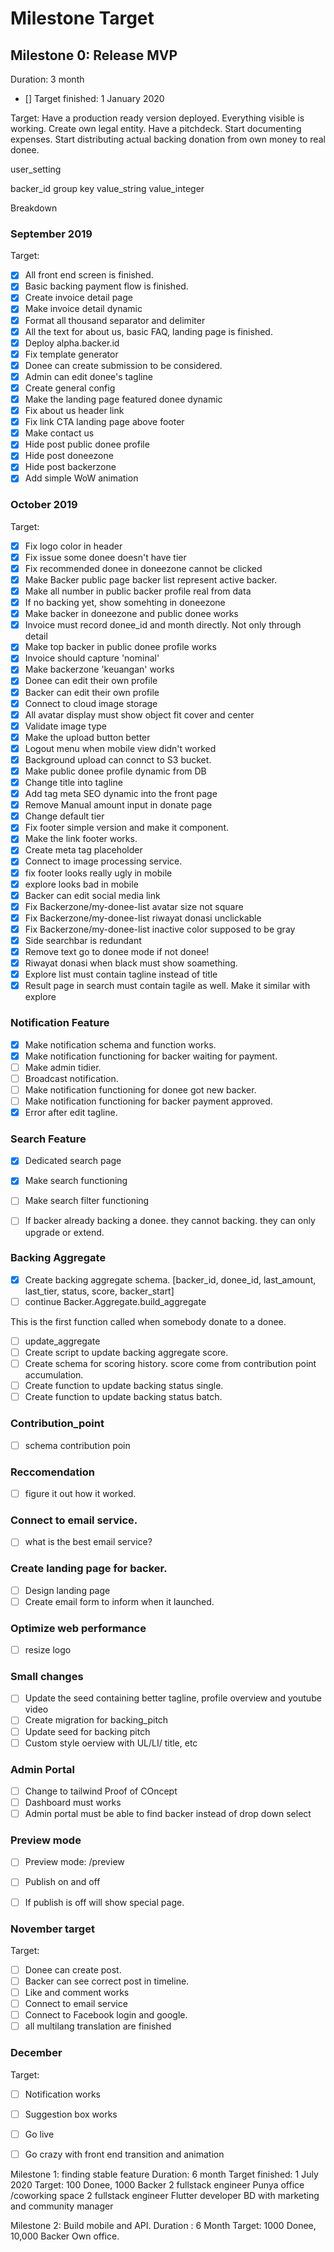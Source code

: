 # Milestone Target

## Milestone 0: Release MVP
Duration: 3 month
- [] Target finished: 1 January 2020

Target: Have a production ready version deployed. Everything visible is working. 
Create own legal entity. Have a pitchdeck. Start documenting expenses. Start distributing actual backing donation from own money to real donee.

user_setting

backer_id
group
key
value_string
value_integer


Breakdown
### September 2019

Target:
- [x] All front end screen is finished.
- [x] Basic backing payment flow is finished.
- [x] Create invoice detail page
- [x] Make invoice detail dynamic
- [x] Format all thousand separator and delimiter
- [x] All the text for about us, basic FAQ, landing page is finished.
- [x] Deploy alpha.backer.id 
- [x] Fix template generator
- [x] Donee can create submission to be considered.
- [x] Admin can edit donee's tagline
- [x] Create general config
- [x] Make the landing page featured donee dynamic
- [x] Fix about us header link
- [x] Fix link CTA landing page above footer 
- [x] Make contact us 
- [x] Hide post public donee profile
- [x] Hide post doneezone
- [x] Hide post backerzone
- [x] Add simple WoW animation

### October 2019

Target:
- [x] Fix logo color in header
- [x] Fix issue some donee doesn't have tier
- [x] Fix recommended donee in doneezone cannot be clicked
- [x] Make Backer public page backer list represent active backer.
- [x] Make all number in public backer profile real from data
- [x] If no backing yet, show somehting in doneezone
- [x] Make backer in doneezone and public donee works
- [x] Invoice must record donee_id and month directly. Not only through detail 
- [x] Make top backer in public donee profile works
- [x] Invoice should capture 'nominal'
- [x] Make backerzone 'keuangan' works 
- [x] Donee can edit their own profile
- [x] Backer can edit their own profile
- [x] Connect to cloud image storage
- [x] All avatar display must show object fit cover and center
- [x] Validate image type
- [x] Make the upload button better
- [x] Logout menu when mobile view didn't worked
- [x] Background upload can connct to S3 bucket.
- [x] Make public donee profile dynamic from DB
- [x] Change title into tagline
- [x] Add tag meta SEO dynamic into the front page
- [x] Remove Manual amount input in donate page
- [x] Change default tier
- [x] Fix footer simple version and make it component.
- [x] Make the link footer works.
- [x] Create meta tag placeholder
- [x] Connect to image processing service.
- [x] fix footer looks really ugly in mobile
- [x] explore looks bad in mobile
- [x] Backer can edit social media link
- [x] Fix Backerzone/my-donee-list avatar size not square
- [x] Fix Backerzone/my-donee-list riwayat donasi unclickable
- [x] Fix Backerzone/my-donee-list inactive color supposed to be gray
- [x] Side searchbar is redundant
- [x] Remove text go to donee mode if not donee!
- [x] Riwayat donasi when black must show soamething.
- [x] Explore list must contain tagline instead of title
- [x] Result page in search must contain tagile as well. Make it similar with explore

### Notification Feature
- [x] Make notification schema and function works.
- [x] Make notification functioning for backer waiting for payment.
- [ ] Make admin tidier.
- [ ] Broadcast notification.
- [ ] Make notification functioning for donee got new backer.
- [ ] Make notification functioning for backer payment approved.
- [x] Error after edit tagline.

### Search Feature
- [x] Dedicated search page
- [x] Make search functioning
- [ ] Make search filter functioning


- [ ] If backer already backing a donee. they cannot backing. they can only upgrade or extend.

### Backing Aggregate
- [x] Create backing aggregate schema. [backer_id, donee_id, last_amount, last_tier, status, score, backer_start]
- [ ] continue Backer.Aggregate.build_aggregate

This is the first function called when somebody donate to a donee.

- [ ] update_aggregate
- [ ] Create script to update backing aggregate score.
- [ ] Create schema for scoring history. score come from contribution point accumulation.
- [ ] Create function to update backing status single.
- [ ] Create function to update backing status batch.

### Contribution_point

- [ ] schema contribution poin

### Reccomendation 

- [ ] figure it out how it worked.


### Connect to email service.
- [ ] what is the best email service?

### Create landing page for backer.
- [ ] Design landing page
- [ ] Create email form to inform when it launched.

### Optimize web performance
- [ ] resize logo


### Small changes
- [ ] Update the seed containing better tagline, profile overview and youtube video
- [ ] Create migration for backing_pitch
- [ ] Update seed for backing pitch
- [ ] Custom style oerview with UL/LI/ title, etc

### Admin Portal
- [ ] Change to tailwind Proof of COncept
- [ ] Dashboard must works
- [ ] Admin portal must be able to find backer instead of drop down select

### Preview mode
- [ ] Preview mode: /preview
- [ ] Publish on and off
- [ ] If publish is off will show special page.





### November target

Target:
- [ ] Donee can create post.
- [ ] Backer can see correct post in timeline.
- [ ] Like and comment works
- [ ] Connect to email service
- [ ] Connect to Facebook login and google.
- [ ] all multilang translation are finished

### December

Target:
- [ ] Notification works
- [ ] Suggestion box works
- [ ] Go live
- [ ] Go crazy with front end transition and animation


Milestone 1: finding stable feature
Duration: 6 month
Target finished: 1  July 2020
Target: 100 Donee, 1000 Backer
2 fullstack engineer
Punya office /coworking space
2 fullstack engineer
Flutter developer
BD with marketing and community manager


Milestone 2: Build mobile and API.
Duration : 6 Month
Target: 1000 Donee, 10,000 Backer
Own office.
